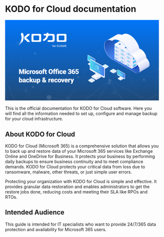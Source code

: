 # KODO for Cloud documentation

![](.gitbook/assets/kodo-for-cloud-microsoft-365-backup-and-recovery-gitbook-cover-image.jpg)

This is the official documentation for KODO for Cloud software. Here you will find all the information needed to set up, configure and manage backup for your cloud infrastructure.

## About KODO for Cloud

KODO for Cloud \(Microsoft 365\) is a comprehensive solution that allows you to back up and restore data of your Microsoft 365 services like Exchange Online and  OneDrive for Business. It protects your business by performing daily backups to ensure business continuity and to meet compliance demands. KODO for Cloud protects your critical data from loss due to ransomware, malware, other threats, or just simple user errors.

Protecting your organization with KODO for Cloud is simple and effective. It provides granular data restoration and enables administrators to get the restore jobs done, reducing costs and meeting their SLA like RPOs and RTOs.

## Intended Audience

This guide is intended for IT specialists who want to provide 24/7/365 data protection and availability for Microsoft 365 users.

